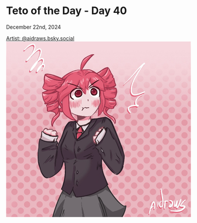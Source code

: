 # Teto of the Day - Day 40
<div class="post-date">December 22nd, 2024</div>


[Artist: @aidraws.bsky.social](https://bsky.app/profile/aidraws.bsky.social/post/3ldrzswqpes2d)
![Kasane Teto Art](/totd/DAY_40.jpg)
